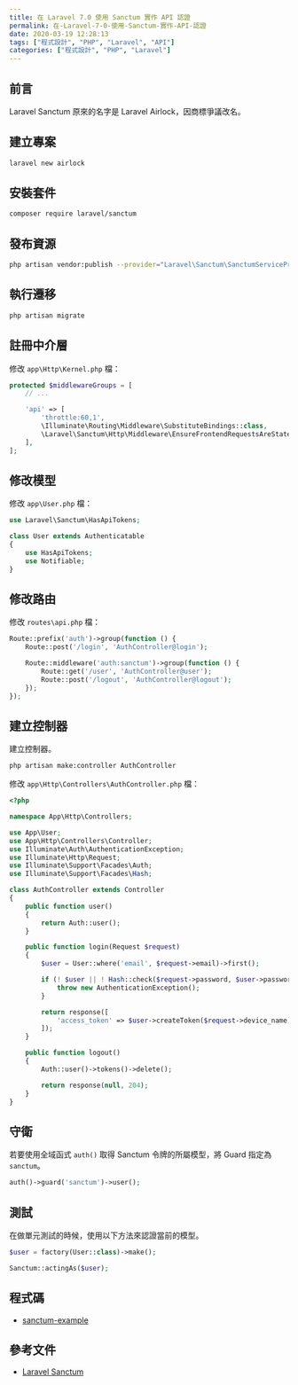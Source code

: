 ```yaml
---
title: 在 Laravel 7.0 使用 Sanctum 實作 API 認證
permalink: 在-Laravel-7-0-使用-Sanctum-實作-API-認證
date: 2020-03-19 12:28:13
tags: ["程式設計", "PHP", "Laravel", "API"]
categories: ["程式設計", "PHP", "Laravel"]
---
```


## 前言

Laravel Sanctum 原來的名字是 Laravel Airlock，因商標爭議改名。

## 建立專案

```BASH
laravel new airlock
```

## 安裝套件

```BASH
composer require laravel/sanctum
```

## 發布資源

```BASH
php artisan vendor:publish --provider="Laravel\Sanctum\SanctumServiceProvider"
```

## 執行遷移

```BASH
php artisan migrate
```

## 註冊中介層

修改 `app\Http\Kernel.php` 檔：

```PHP
protected $middlewareGroups = [
    // ...

    'api' => [
        'throttle:60,1',
        \Illuminate\Routing\Middleware\SubstituteBindings::class,
        \Laravel\Sanctum\Http\Middleware\EnsureFrontendRequestsAreStateful::class,
    ],
];
```

## 修改模型

修改 `app\User.php` 檔：

```PHP
use Laravel\Sanctum\HasApiTokens;

class User extends Authenticatable
{
    use HasApiTokens;
    use Notifiable;
}
```

## 修改路由

修改 `routes\api.php` 檔：

```PHP
Route::prefix('auth')->group(function () {
    Route::post('/login', 'AuthController@login');

    Route::middleware('auth:sanctum')->group(function () {
        Route::get('/user', 'AuthController@user');
        Route::post('/logout', 'AuthController@logout');
    });
});
```

## 建立控制器

建立控制器。

```BASH
php artisan make:controller AuthController
```

修改 `app\Http\Controllers\AuthController.php` 檔：

```PHP
<?php

namespace App\Http\Controllers;

use App\User;
use App\Http\Controllers\Controller;
use Illuminate\Auth\AuthenticationException;
use Illuminate\Http\Request;
use Illuminate\Support\Facades\Auth;
use Illuminate\Support\Facades\Hash;

class AuthController extends Controller
{
    public function user()
    {
        return Auth::user();
    }

    public function login(Request $request)
    {
        $user = User::where('email', $request->email)->first();

        if (! $user || ! Hash::check($request->password, $user->password)) {
            throw new AuthenticationException();
        }

        return response([
            'access_token' => $user->createToken($request->device_name)->plainTextToken,
        ]);
    }

    public function logout()
    {
        Auth::user()->tokens()->delete();

        return response(null, 204);
    }
}
```

## 守衛

若要使用全域函式 `auth()` 取得 Sanctum 令牌的所屬模型，將 Guard 指定為 `sanctum`。

```PHP
auth()->guard('sanctum')->user();
```

## 測試

在做單元測試的時候，使用以下方法來認證當前的模型。

```PHP
$user = factory(User::class)->make();

Sanctum::actingAs($user);
```

## 程式碼

- [sanctum-example](https://github.com/memochou1993/sanctum-example)

## 參考文件

- [Laravel Sanctum](https://laravel.com/docs/master/sanctum)
